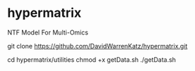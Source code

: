 # hypermatrix
 NTF Model For Multi-Omics


git clone https://github.com/DavidWarrenKatz/hypermatrix.git

cd hypermatrix/utilities
chmod +x getData.sh 
./getData.sh
